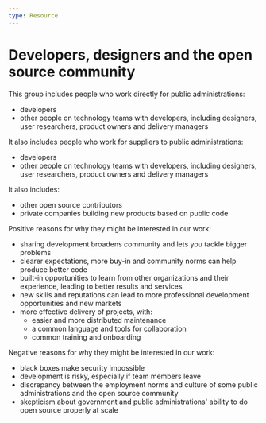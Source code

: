 ```yaml
---
type: Resource
---
```


# Developers, designers and the open source community

This group includes people who work directly for public administrations:

* developers
* other people on technology teams with developers, including designers, user researchers, product owners and delivery managers

It also includes people who work for suppliers to public administrations:

* developers
* other people on technology teams with developers, including designers, user researchers, product owners and delivery managers

It also includes:

* other open source contributors
* private companies building new products based on public code

Positive reasons for why they might be interested in our work:

* sharing development broadens community and lets you tackle bigger problems
* clearer expectations, more buy-in and community norms can help produce better code
* built-in opportunities to learn from other organizations and their experience, leading to better results and services
* new skills and reputations can lead to more professional development opportunities and new markets
* more effective delivery of projects, with:
  * easier and more distributed maintenance
  * a common language and tools for collaboration
  * common training and onboarding

Negative reasons for why they might be interested in our work:

* black boxes make security impossible
* development is risky, especially if team members leave
* discrepancy between the employment norms and culture of some public administrations and the open source community
* skepticism about government and public administrations' ability to do open source properly at scale